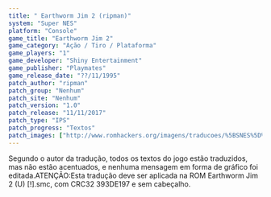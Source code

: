 ```yaml
---
title: " Earthworm Jim 2 (ripman)"
system: "Super NES"
platform: "Console"
game_title: "Earthworm Jim 2"
game_category: "Ação / Tiro / Plataforma"
game_players: "1"
game_developer: "Shiny Entertainment"
game_publisher: "Playmates"
game_release_date: "??/11/1995"
patch_author: "ripman"
patch_group: "Nenhum"
patch_site: "Nenhum"
patch_version: "1.0"
patch_release: "11/11/2017"
patch_type: "IPS"
patch_progress: "Textos"
patch_images: ["http://www.romhackers.org/imagens/traducoes/%5BSNES%5D%20Earthworm%20Jim%202%20-%20ripman%20-%201.png","http://www.romhackers.org/imagens/traducoes/%5BSNES%5D%20Earthworm%20Jim%202%20-%20ripman%20-%202.png","http://www.romhackers.org/imagens/traducoes/%5BSNES%5D%20Earthworm%20Jim%202%20-%20ripman%20-%203.png"]
---
```

Segundo o autor da tradução, todos os textos do jogo estão traduzidos, mas não estão acentuados, e nenhuma mensagem em forma de gráfico foi editada.ATENÇÃO:Esta tradução deve ser aplicada na ROM Earthworm Jim 2 (U) [!].smc, com CRC32 393DE197 e sem cabeçalho.